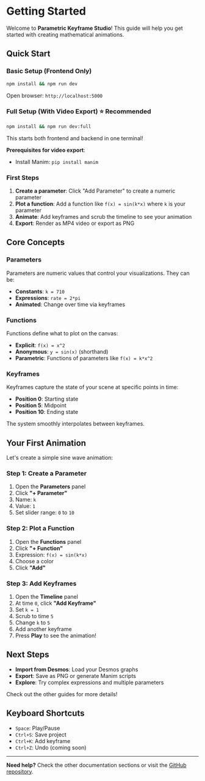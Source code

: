# Getting Started

Welcome to **Parametric Keyframe Studio**! This guide will help you get started with creating mathematical animations.

## Quick Start

### Basic Setup (Frontend Only)
```bash
npm install && npm run dev
```
Open browser: `http://localhost:5000`

### Full Setup (With Video Export) ⭐ Recommended
```bash
npm install && npm run dev:full
```
This starts both frontend and backend in one terminal!

**Prerequisites for video export**:
- Install Manim: `pip install manim`

### First Steps

1. **Create a parameter**: Click "Add Parameter" to create a numeric parameter
2. **Plot a function**: Add a function like `f(x) = sin(k*x)` where `k` is your parameter
3. **Animate**: Add keyframes and scrub the timeline to see your animation
4. **Export**: Render as MP4 video or export as PNG

## Core Concepts

### Parameters

Parameters are numeric values that control your visualizations. They can be:
- **Constants**: `k = 710`
- **Expressions**: `rate = 2*pi`
- **Animated**: Change over time via keyframes

### Functions

Functions define what to plot on the canvas:
- **Explicit**: `f(x) = x^2`
- **Anonymous**: `y = sin(x)` (shorthand)
- **Parametric**: Functions of parameters like `f(x) = k*x^2`

### Keyframes

Keyframes capture the state of your scene at specific points in time:
- **Position 0**: Starting state
- **Position 5**: Midpoint
- **Position 10**: Ending state

The system smoothly interpolates between keyframes.

## Your First Animation

Let's create a simple sine wave animation:

### Step 1: Create a Parameter

1. Open the **Parameters** panel
2. Click **"+ Parameter"**
3. Name: `k`
4. Value: `1`
5. Set slider range: `0` to `10`

### Step 2: Plot a Function

1. Open the **Functions** panel
2. Click **"+ Function"**
3. Expression: `f(x) = sin(k*x)`
4. Choose a color
5. Click **"Add"**

### Step 3: Add Keyframes

1. Open the **Timeline** panel
2. At time `0`, click **"Add Keyframe"**
3. Set `k = 1`
4. Scrub to time `5`
5. Change `k` to `5`
6. Add another keyframe
7. Press **Play** to see the animation!

## Next Steps

- **Import from Desmos**: Load your Desmos graphs
- **Export**: Save as PNG or generate Manim scripts
- **Explore**: Try complex expressions and multiple parameters

Check out the other guides for more details!

## Keyboard Shortcuts

- `Space`: Play/Pause
- `Ctrl+S`: Save project
- `Ctrl+K`: Add keyframe
- `Ctrl+Z`: Undo (coming soon)

---

**Need help?** Check the other documentation sections or visit the [GitHub repository](https://github.com/tsolomon89/manim-director-suite).
